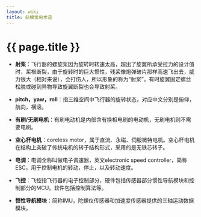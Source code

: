 ```yaml
---
layout: wiki
title: 航模常用术语
---
```


# {{ page.title }}

* **射桨**：飞行器的螺旋桨因为旋转时转速太高，超出了旋翼所承受拉力的设计值时，桨根断裂，由于旋转时的巨大惯性，残桨像炮弹破片那样高速飞出去，威力很大（相对来说），会打伤人，所以形象的称为“射桨”。有时旋翼固定螺丝松脱或碰到异物导致旋翼断裂也会导致射桨。

* **pitch，yaw，roll**：指三维空间中飞行器的旋转状态，对应中文分别是俯仰，航向，横滚。

* **有刷/无刷电机**：有刷电动机是内部含有换相电刷的电动机，无刷电机则不需要电刷。

* **空心杯电机**：coreless motor，属于直流、永磁、伺服微特电机。空心杯电机在结构上突破了传统电机的转子结构形式，采用的是无铁芯转子。

* **电调**：电调全称叫做电子调速器，英文electronic speed controller，简称ESC。用于控制电机的转动，停止，以及转动速度。

* **飞控**：飞控指飞行器的电子控制部分，硬件包括传感器部分惯性导航模块和控制部分的MCU。软件包括控制算法等。

* **惯性导航模块**：简称IMU，陀螺仪传感器和加速度传感器提供的三轴运动数据模块。
